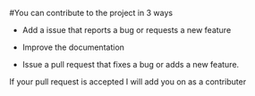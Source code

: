 #You can contribute to the project in 3 ways

* Add a issue that reports a bug or requests a new feature

* Improve the documentation

* Issue a pull request that fixes a bug or adds a new feature.  

If your pull request is accepted I will add you on as a contributer
